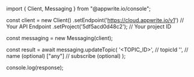 import { Client, Messaging } from "@appwrite.io/console";

const client = new Client()
    .setEndpoint('https://cloud.appwrite.io/v1') // Your API Endpoint
    .setProject('5df5acd0d48c2'); // Your project ID

const messaging = new Messaging(client);

const result = await messaging.updateTopic(
    '<TOPIC_ID>', // topicId
    '<NAME>', // name (optional)
    ["any"] // subscribe (optional)
);

console.log(response);
